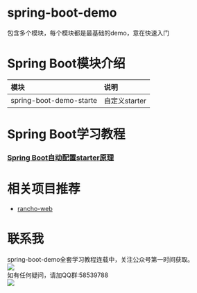 # spring-boot-demo
包含多个模块，每个模块都是最基础的demo，意在快速入门

# Spring Boot模块介绍
|模块|说明|
|:---|:---|
|spring-boot-demo-starte|自定义starter|

# Spring Boot学习教程
### [Spring Boot自动配置starter原理](https://mp.weixin.qq.com/s?__biz=Mzg4MTIxNDQ0OQ==&tempkey=MTA1MF9sMlM3Y2xpV1o5dzdkdmExOXlQYzkzRGVrYXgwQ0htSUpPemJQWktyQ2hEbV9Zb3NRR3E2R0lwWlhjc24ybFdpRWR3VkltTUMyY3ctOWFQUEhIdkhWTHp3OU1zTmNCYVVmdnhaYUJXbHFRS3FxSnpzSFZQdk44bU0zbEdzS2JOMkZFNVdhTk5kUDBzSWtDY1JmOWFidHdrUkkzc0gtV1pYaWZaazFBfn4%3D&chksm=4f681711781f9e07972fdfcd96a6179e720a6462a86023d840bd4c37b23ebbe6d093b86aa2a1#rd)

# 相关项目推荐
* [rancho-web](https://github.com/rancho00/rancho-web)

# 联系我
spring-boot-demo全套学习教程连载中，关注公众号第一时间获取。<br>
![](https://github.com/rancho00/spring-boot-demo/blob/master/document/resource/8cm.jpg)<br>
如有任何疑问，请加QQ群:58539788<br>
![](https://github.com/rancho00/spring-boot-demo/blob/master/document/resource/qqgroup.png)<br>
